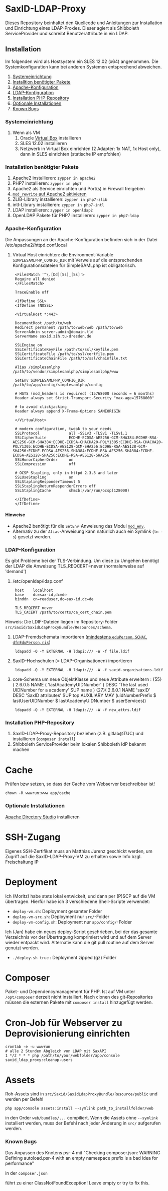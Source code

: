 # SaxID-LDAP-Proxy #

Dieses Repository beinhaltet den Quellcode und Anleitungen zur Installation und Einrichtung eines LDAP-Proxies. Dieser agiert als Shibboleth ServiceProvider und schreibt Benutzerattribute in ein LDAP.

## Installation ##

Im folgenden wird als Hostsystem ein SLES 12.02 (x64) angenommen. Die Systemkonfiguration kann bei anderen Systemen entsprechend abweichen.

1. [Systemeinrichtung](#system)
1. [Installtion benötigter Pakete](#pakete)
1. [Apache-Konfiguration](#apache)
1. [LDAP-Konfiguration](#ldap)
1. [Installation PHP-Repository](#php)
1. [Optionale Installationen](#optional)
1. [Known Bugs](#bugs)

### <a name="system"></a>Systemeinrichtung ###

1. Wenn als VM
   1. Oracle [Virtual Box](https://www.virtualbox.org/) installieren
   1. SLES 12.02 installieren
   1. Netzwerk in Virtual Box einrichten (2 Adapter: 1x NAT, 1x Host only), dann in SLES einrichten (statische IP empfohlen)

### <a name="pakete"></a>Installation benötigter Pakete ###

1. Apache2 installieren: `zypper in apache2`
1. PHP7 installieren: `zypper in php7`
1. Apache2 als Service einrichten und Port(s) in Firewall freigeben
1. [`mod_rewrite` auf Apache2 aktivieren](http://askubuntu.com/questions/48362/how-to-enable-mod-rewrite-in-apache)
1. ZLIB-Library installieren: `zypper in php7-zlib`
1. intl-Library installieren: `zypper in php7-intl`
1. LDAP installieren: `zypper in openldap2`
1. OpenLDAP Pakete für PHP7 installieren: `zypper in php7-ldap`

### <a name="apache"></a>Apache-Konfiguration ###

Die Anpassungen an der Apache-Konfiguration befinden sich in der Datei
        /etc/apache2/httpd.conf.local

1. Virtual Host einrichten: die Environment-Variable `SIMPLESAMLPHP_CONFIG_DIR` mit Verweis auf die entsprechenden Konfigurationsdateien für SimpleSAMLphp ist obligatorisch.

        <FilesMatch '^\.[Dd][Ss]_[Ss]'>
        Require all denied
        </FilesMatch>

        TraceEnable off

        <IfDefine SSL>
        <IfDefine !NOSSL>

        <VirtualHost *:443>

        DocumentRoot /path/to/web
        Redirect permanent /path/to/web/web /path/to/web
        ServerAdmin server.admin@domain.tld
        ServerName saxid.zih.tu-dresden.de

        SSLEngine on
        SSLCertificateKeyFile /path/to/ssl/keyfile.pem
        SSLCertificateFile /path/to/ssl/certfile.pem
        SSLCertificateChainFile /path/to/ssl/chainfile.txt

        Alias /simplesamlphp /path/to/vendor/simplesamlphp/simplesamlphp/www

        SetEnv SIMPLESAMLPHP_CONFIG_DIR /path/to/app/config/simplesamlphp/config

        # HSTS (mod_headers is required) (15768000 seconds = 6 months)
        Header always set Strict-Transport-Security "max-age=15768000"

        # to avoid clickjacking
        Header always append X-Frame-Options SAMEORIGIN

        </VirtualHost>

        # modern configuration, tweak to your needs
        SSLProtocol             all -SSLv3 -TLSv1 -TLSv1.1
        SSLCipherSuite          ECDHE-ECDSA-AES256-GCM-SHA384:ECDHE-RSA-AES256-GCM-SHA384:ECDHE-ECDSA-CHACHA20-POLY1305:ECDHE-RSA-CHACHA20-POLY1305:ECDHE-ECDSA-AES128-GCM-SHA256:ECDHE-RSA-AES128-GCM-SHA256:ECDHE-ECDSA-AES256-SHA384:ECDHE-RSA-AES256-SHA384:ECDHE-ECDSA-AES128-SHA256:ECDHE-RSA-AES128-SHA256
        SSLHonorCipherOrder     on
        SSLCompression          off

        # OCSP Stapling, only in httpd 2.3.3 and later
        SSLUseStapling          on
        SSLStaplingResponderTimeout 5
        SSLStaplingReturnResponderErrors off
        SSLStaplingCache        shmcb:/var/run/ocsp(128000)

        </IfDefine>
        </IfDefine>


#### Hinweise ####

* Apache2 benötigt für die `SetEnv`-Anweisung das Modul [`mod_env`](http://httpd.apache.org/docs/2.2/mod/mod_env.html).
* Alternativ zu der `Alias`-Anweisung kann natürlich auch ein Symlink (`ln -s`) gesetzt werden.

### <a name="ldap"></a>LDAP-Konfiguration ###

Es gibt Probleme bei der TLS-Verbindung. Um diese zu Umgehen benötigt der LDAP die Anweisung TLS_REQCERT=never (normalerweise auf 'demand')

1. /etc/openldap/ldap.conf

        host	localhost
        base	dc=sax-id,dc=de
        binddn	cn=readuser,dc=sax-id,dc=de

        TLS_REQCERT never
        TLS_CACERT /path/to/certs/ca_cert_chain.pem

Hinweis: Die LDIF-Dateien liegen im Repository-Folder `src/Saxid/SaxidLdapProxyBundle/Resources/schema`.

1. LDAP-Fremdschemata importieren ([mindestens `eduPerson`, `SCHAC`, `dfnEduPerson`, `nis`](https://www.aai.dfn.de/der-dienst/attribute/))

        ldapadd -Q -Y EXTERNAL -H ldapi:/// -W -f file.ldif

1. SaxID-Hochschulen (= LDAP-Organisationen) importieren

        ldapadd -Q -Y EXTERNAL -H ldapi:/// -W -f saxid-organisations.ldif

1. core-Schema um neue ObjektKlasse und neue Attribute erweitern :
{55}( 2.6.0.5 NAME ( 'lastAcademyUIDNumber' ) DESC 'The last used UIDNumber for a academy' SUP name )
{27}( 2.6.0.1 NAME 'saxID' DESC 'SaxID attributes' SUP top AUXILIARY MAY (uidNumberPrefix $ lastUserUIDNumber $ lastAcademyUIDNumber $ userServices))

        ldapadd -Q -Y EXTERNAL -H ldapi:/// -W -f new_attrs.ldif

### <a name="php"></a>Installation PHP-Repository ###

1. SaxID-LDAP-Proxy-Repository beziehen (z.B. gitlab@TUC) und installieren (`composer install`)
1. Shibboleth ServiceProvider beim lokalen Shibboleth IdP bekannt machen

# Cache

Prüfen bzw setzen, so dass der Cache vom Webserver beschreibbar ist!

    chown -R wwwrun:www app/cache

### <a name="optional"></a>Optionale Installationen ###

[Apache Directory Studio](https://directory.apache.org/studio/) installieren

# SSH-Zugang

Eigenes SSH-Zertifikat muss an Matthias Jurenz geschickt werden, um Zugriff auf die SaxID-LDAP-Proxy-VM zu erhalten sowie Info bzgl. Freischaltung IP

# Deployment

Ich (Moritz) habe stets lokal entwickelt, und dann per (P)SCP auf die VM übertragen. Hierfür habe ich 3 verschiedene Shell-Scripte verwendet:

* `deploy-vm.sh`: Deployment gesamter Folder
* `deploy-vm-src.sh`: Deployment nur `src/`-Folder
* `deploy-vm-config.sh`: Deployment nur `app/config/`-Folder

Ich (Jan) habe ein neues deploy-Script geschrieben, bei der das gesamte Verzeichnis vor der Übertragung komprimiert wird und auf dem Server wieder entpackt wird. Alternativ kann die git pull routine auf dem Server genutzt werden.

* `./deploy.sh true` : Deployment zipped (gz) Folder

# Composer

Paket- und Dependencymanagement für PHP. Ist auf VM unter `/opt/composer` derzeit nicht installiert. Nach clonen des git-Repositories müssen die externen Pakete mit `composer install` hinzugefügt werden.

# Cron-Job für Webserver zu Deprovisionierung einrichten

    crontab -e -u wwwrun
    # alle 2 Stunden Abgleich von LDAP mit SaxAPI
    1 */2 * * * php /path/to/your/webfolder/app/console saxid_ldap_proxy:cleanup-users

# Assets

Roh-Assets sind in `src/Saxid/SaxidLdapProxyBundle/Resource/public` und werden per Befehl

    php app/console assets:install --symlink path_to_installfolder/web

in den Order `web/bundles/...` compiliert. Wenn die Assets ohne `--symlink` installiert werden, muss der Befehl nach jeder Änderung in `src/` aufgerufen werden.

### <a name="bugs"></a>Known Bugs ###

Das Anpassen des Knotens psr-4 mit "Checking composer.json: WARNING
Defining autoload.psr-4 with an empty namespace prefix is a bad idea for performance"

in der `composer.json`

führt zu einer ClassNotFoundException! Leave empty or try to fix this.
